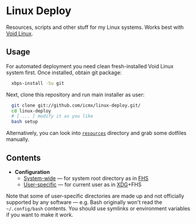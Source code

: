 # Linux Deploy

Resources, scripts and other stuff for my Linux systems. Works best with [Void Linux](https://www.voidlinux.eu/).

## Usage

For automated deployment you need clean fresh-installed Void Linux system first. Once installed, obtain git package:

```sh
  xbps-install -Su git
```

Next, clone this repository and run main installer as user:

```sh
  git clone git://github.com/icmx/linux-deploy.git/
  cd linux-deploy
  # [ ... ] modify it as you like
  bash setup
```

Alternatively, you can look into [`resources`](resources) directory and grab some dotfiles manually.

## Contents

  - **Configuration**
    - [System-wide](resources/root) — for system root directory as in [FHS](//en.wikipedia.org/wiki/Filesystem_Hierarchy_Standard)
    - [User-specific](resources/user) — for current user as in [XDG](//standards.freedesktop.org/basedir-spec/latest/)+FHS

Note that some of user-specific directories are made up and not officially supported by any software — e.g. Bash originally won't read the `~/.config/bash` contents. You should use symlinks or environment variables if you want to make it work.
